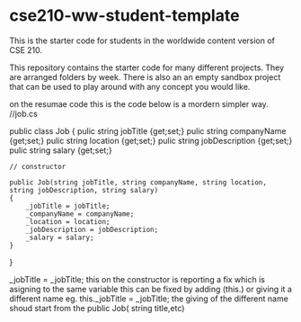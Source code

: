 # cse210-ww-student-template
This is the starter code for students in the worldwide content version of CSE 210.

This repository contains the starter code for many different projects. They are arranged folders by week. There is also an an empty sandbox project that can be used to play around with any concept you would like.


on the resumae code this is the code below is a mordern simpler way.
//job.cs

public class Job
{
    pulic string jobTitle {get;set;}
    pulic string companyName {get;set;}
    pulic string location {get;set;}
    pulic string jobDescription {get;set;}
    pulic string salary {get;set;}

    // constructor

    public Job(string jobTitle, string companyName, string location, string jobDescription, string salary)
    {
        _jobTitle = jobTitle;
        _companyName = companyName;
        _location = location;
        _jobDescription = jobDescription;
        _salary = salary;
    }
}

_jobTitle = _jobTitle; this on the constructor is reporting a fix which is asigning to the same variable 
this  can be fixed by adding (this.) or giving it a different name
eg. 
this._jobTitle = _jobTitle;
the giving of the different name shoud start from the public Job( string title,etc)
